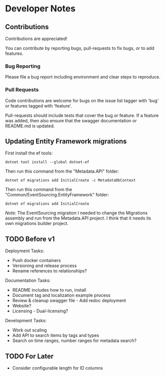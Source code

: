# Developer Notes

## Contributions

Contributions are appreciated!

You can contribute by reporting bugs, pull-requests to fix bugs, or to add features.

### Bug Reporting

Please file a bug report including environment and clear steps to reproduce.

### Pull Requests

Code contributions are welcome for bugs on the issue list tagger with 'bug' or features tagged with 'feature'.

Pull-requests should include tests that cover the bug or feature.
If a feature was added, then also ensure that the swagger documentation or README.md is updated.

## Updating Entity Framework migrations

First install the ef tools:
```
dotnet tool install --global dotnet-ef
```

Then run this command from the "Metadata.API" folder:
```
dotnet ef migrations add InitialCreate -c MetadataDbContext
```

Then run this command from the "Common/EventSourcing.EntityFramework" folder:
```
dotnet ef migrations add InitialCreate
```

*Note:* The EventSourcing migration I needed to change the Migrations assembly and run from the Metadata.API project.
      I think that it needs its own migrations builder project.



## TODO Before v1

Deployment Tasks:
- Push docker containers
- Versioning and release process
- Rename references to relationships?

Documentation Tasks:
- README includes how to run, install
- Document tag and localization example process
- Review & cleanup swagger file - Add redoc deployment
- Website?
- Licensing - Dual-licensing?

Development Tasks:
- Work out scaling
- Add API to search items by tags and types
- Search on time ranges, number ranges for metadata search?


## TODO For Later

- Consider configurable length for ID columns
